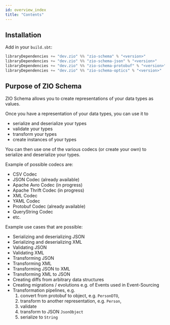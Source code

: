 ```yaml
---
id: overview_index
title: "Contents"
---
```


## Installation

Add in your `build.sbt`:

```scala
libraryDependencies += "dev.zio" %% "zio-schema" % "<version>"
libraryDependencies += "dev.zio" %% "zio-schema-json" % "<version>"
libraryDependencies += "dev.zio" %% "zio-schema-protobuf" % "<version>"
libraryDependencies += "dev.zio" %% "zio-schema-optics" % "<version>"
```

## Purpose of ZIO Schema
ZIO Schema allows you to create representations of your data types as values. 

Once you have a representation of your data types, you can use it to 
 - serialize and deserialize your types
 - validate your types
 - transform your types
 - create instances of your types

You can then use one of the various codecs (or create your own) to serialize and deserialize your types.

Example of possible codecs are:
 - CSV Codec
 - JSON Codec (already available)
 - Apache Avro Codec (in progress)
 - Apache Thrift Codec (in progress)
 - XML Codec
 - YAML Codec
 - Protobuf Codec (already available)
 - QueryString Codec
 - etc.

Example use cases that are possible:
 - Serializing and deserializing JSON
 - Serializing and deserializing XML
 - Validating JSON
 - Validating XML
 - Transforming JSON
 - Transforming XML
 - Transforming JSON to XML
 - Transforming XML to JSON
 - Creating diffs from arbitrary data structures
 - Creating migrations / evolutions e.g. of Events used in Event-Sourcing
 - Transformation pipelines, e.g. 
   1. convert from protobuf to object, e.g. `PersonDTO`,
   2. transform to another representation, e.g. `Person`,
   3. validate
   4. transform to JSON `JsonObject`
   5. serialize to `String`



